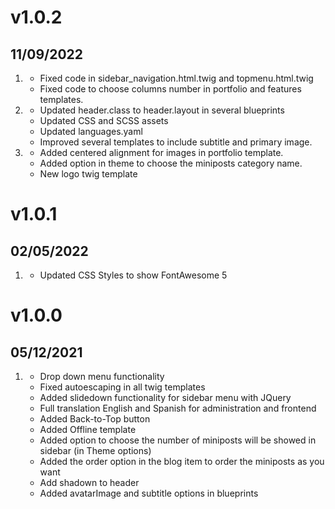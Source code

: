 # v1.0.2
## 11/09/2022

1.  [](#bugfix)
    * Fixed code in sidebar_navigation.html.twig and topmenu.html.twig
    * Fixed code to choose columns number in portfolio and features templates.
2.  [](#improved)
    * Updated header.class to header.layout in several blueprints
    * Updated CSS and SCSS assets
    * Updated languages.yaml
    * Improved several templates to include subtitle and primary image.
3.  [](#new)
    * Added centered alignment for images in portfolio template.
    * Added option in theme to choose the miniposts category name.
    * New logo twig template
# v1.0.1
## 02/05/2022

1.  [](#bugfix)
    * Updated CSS Styles to show FontAwesome 5

# v1.0.0
## 05/12/2021

1.  [](#new)
    * Drop down menu functionality
    * Fixed autoescaping in all twig templates
    * Added slidedown functionality for sidebar menu with JQuery
    * Full translation English and Spanish for administration and frontend
    * Added Back-to-Top button
    * Added Offline template
    * Added option to choose the number of miniposts will be showed in sidebar (in Theme options)
    * Added the order option in the blog item to order the miniposts as you want
    * Add shadown to header
    * Added avatarImage and subtitle options in blueprints
